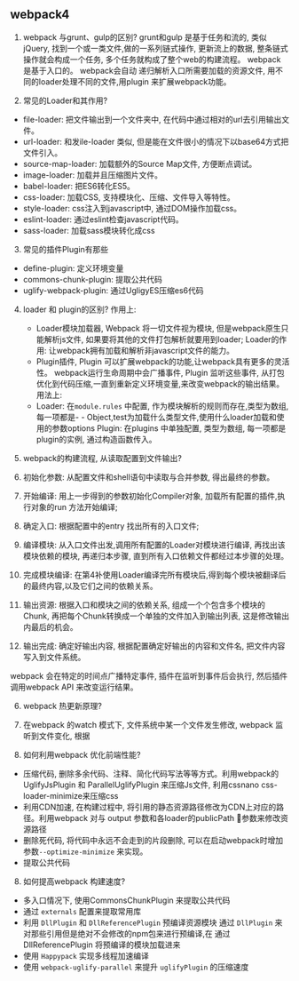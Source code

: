 ## webpack4


1. webpack 与grunt、gulp的区别?
  grunt和gulp 是基于任务和流的, 类似jQuery, 找到一个或一类文件,做的一系列链式操作, 更新流上的数据, 整条链式操作就会构成一个任务, 多个任务就构成了整个web的构建流程。
  webpack 是基于入口的。 webpack会自动 递归解析入口所需要加载的资源文件, 用不同的loader处理不同的文件,用plugin 来扩展webpack功能。

2. 常见的Loader和其作用?
  - file-loader: 把文件输出到一个文件夹中, 在代码中通过相对的url去引用输出文件。
  - url-loader: 和发ile-loader 类似, 但是能在文件很小的情况下以base64方式把文件引入。
  - source-map-loader: 加载额外的Source Map文件, 方便断点调试。
  - image-loader: 加载并且压缩图片文件。
  - babel-loader: 把ES6转化ES5。
  - css-loader: 加载CSS, 支持模块化、压缩、文件导入等特性。
  - style-loader: css注入到javascript中, 通过DOM操作加载css。
  - eslint-loader: 通过eslint检查javascript代码。
  - sass-loader: 加载sass模块转化成css

3. 常见的插件Plugin有那些
  - define-plugin: 定义环境变量
  - commons-chunk-plugin: 提取公共代码
  - uglify-webpack-plugin: 通过UgligyES压缩es6代码

4. loader 和 plugin的区别?
  作用上: 
    - Loader模块加载器, Webpack 将一切文件视为模块, 但是webpack原生只能解析js文件, 如果要将其他的文件打包解析就要用到loader; Loader的作用: 让webpack拥有加载和解析非javascript文件的能力。
    - Plugin插件, Plugin 可以扩展webpack的功能,让webpack具有更多的灵活性。 webpack运行生命周期中会广播事件, Plugin 监听这些事件, 从打包优化到代码压缩,一直到重新定义环境变量,来改变webpack的输出结果。
  用法上:
    - Loader: 在`module.rules` 中配置, 作为模块解析的规则而存在,类型为数组,每一项都是- - Object,test为加载什么类型文件,使用什么loader加载和使用的参数options
    Plugin: 在plugins 中单独配置, 类型为数组, 每一项都是plugin的实例, 通过构造函数传入。

5. webpack的构建流程, 从读取配置到文件输出?
  1. 初始化参数: 从配置文件和shell语句中读取与合并参数, 得出最终的参数。
  2. 开始编译: 用上一步得到的参数初始化Compiler对象, 加载所有配置的插件,执行对象的run 方法开始编译;
  3. 确定入口: 根据配置中的entry 找出所有的入口文件;
  4. 编译模块: 从入口文件出发,调用所有配置的Loader对模块进行编译, 再找出该模块依赖的模块, 再递归本步骤, 直到所有入口依赖文件都经过本步骤的处理。
  5. 完成模块编译: 在第4补使用Loader编译完所有模块后,得到每个模块被翻译后的最终内容,以及它们之间的依赖关系。
  6. 输出资源: 根据入口和模块之间的依赖关系, 组成一个个包含多个模块的Chunk, 再把每个Chunk转换成一个单独的文件加入到输出列表, 这是修改输出内最后的机会。
  7. 输出完成: 确定好输出内容, 根据配置确定好输出的内容和文件名, 把文件内容写入到文件系统。

  webpack 会在特定的时间点广播特定事件, 插件在监听到事件后会执行, 然后插件调用webpack API 来改变运行结果。

6. webpack 热更新原理?
  1. 在webpack 的watch 模式下, 文件系统中某一个文件发生修改, webpack 监听到文件变化, 根据 


7. 如何利用webpack 优化前端性能?
  - 压缩代码, 删除多余代码、注释、简化代码写法等等方式。利用webpack的 UglifyJsPlugin 和 ParallelUglifyPlugin 来压缩Js文件, 利用cssnano css-loader-minimize来压缩css
  - 利用CDN加速, 在构建过程中, 将引用的静态资源路径修改为CDN上对应的路径。利用webpack 对与 output 参数和各loader的publicPath 参数来修改资源路径
  - 删除死代码, 将代码中永远不会走到的片段删除, 可以在启动webpack时增加参数`--optimize-minimize` 来实现。
  - 提取公共代码

8. 如何提高webpack 构建速度?
  - 多入口情况下, 使用CommonsChunkPlugin 来提取公共代码
  - 通过 `externals` 配置来提取常用库
  - 利用 `DllPlugin` 和 `DllReferencePlugin` 预编译资源模块 通过 `DllPlugin` 来对那些引用但是绝对不会修改的npm包来进行预编译,在 通过DllReferencePlugin 将预编译的模块加载进来
  - 使用 `Happypack` 实现多线程加速编译
  - 使用 `webpack-uglify-parallel` 来提升 `uglifyPlugin` 的压缩速度
